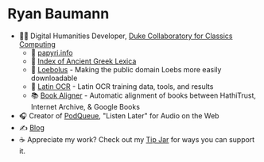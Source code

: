 # Ryan Baumann

- 🧑‍💻 Digital Humanities Developer, [Duke Collaboratory for Classics Computing](https://dcthree.github.io)
  - 📜 [papyri.info](https://papyri.info)
  - 🏺 [Index of Ancient Greek Lexica](https://dcthree.github.io/ancient-greek-lexica/)
  - 📗 [Loebolus](https://ryanfb.xyz/loebolus/) - Making the public domain Loebs more easily downloadable
  - 📕 [Latin OCR](http://latin-ocr.github.io/) - Latin OCR training data, tools, and results
  - 📚 [Book Aligner](http://ryanfb.xyz/book-aligner/) - Automatic alignment of books between HathiTrust, Internet Archive, & Google Books
- 🎧 Creator of [PodQueue](https://podqueue.fm), "Listen Later" for Audio on the Web
- ✍️ [Blog](https://ryanfb.xyz/etc/)
- ☕️ Appreciate my work? Check out my [Tip Jar](https://ryanfb.xyz/etc/tip-jar) for ways you can support it.

<!--
**ryanfb/ryanfb** is a ✨ _special_ ✨ repository because its `README.md` (this file) appears on your GitHub profile.

Here are some ideas to get you started:

- 🔭 I’m currently working on ...
- 🌱 I’m currently learning ...
- 👯 I’m looking to collaborate on ...
- 🤔 I’m looking for help with ...
- 💬 Ask me about ...
- 📫 How to reach me: ...
- 😄 Pronouns: ...
- ⚡ Fun fact: ...
-->
